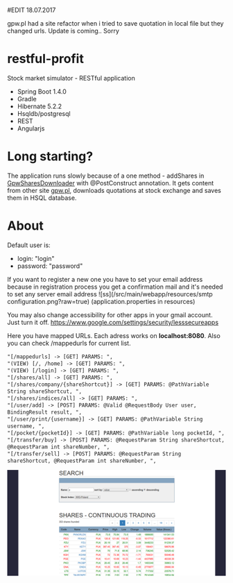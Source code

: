 #EDIT 18.07.2017

gpw.pl had a site refactor when i tried to save quotation in local file but they changed urls. Update is coming.. Sorry

# restful-profit
Stock market simulator - RESTful application
- Spring Boot 1.4.0
- Gradle
- Hibernate 5.2.2
- Hsqldb/postgresql
- REST
- Angularjs

# Long starting?
The application runs slowly because of a one method  - addShares in [GpwSharesDownloader](src/main/java/pl/pvkk/profit/gpw/GpwSharesDownloader.java) with @PostConstruct annotation. It gets content from other site [gpw.pl](https://www.gpw.pl/), downloads quotations at stock exchange and saves them in HSQL database.

# About
Default user is:
- login: "login"
- password: "password"

If you want to register a new one you have to set your email address because in registration process you get a confirmation mail and it's needed to set any server email address
![ss](/src/main/webapp/resources/smtp configuration.png?raw=true) (application.properties in resources)

You may also change accessibility for other apps in your gmail account. Just turn it off.
https://www.google.com/settings/security/lesssecureapps

Here you have mapped URLs. Each adress works on **localhost:8080**. Also you can check /mappedurls for current list.
```
"[/mappedurls] -> [GET] PARAMS: ",
"(VIEW) [/, /home] -> [GET] PARAMS: ",
"(VIEW) [/login] -> [GET] PARAMS: ",
"[/shares/all] -> [GET] PARAMS: ",
"[/shares/company/{shareShortcut}] -> [GET] PARAMS: @PathVariable String shareShortcut, ",
"[/shares/indices/all] -> [GET] PARAMS: ",
"[/user/add] -> [POST] PARAMS: @Valid @RequestBody User user, BindingResult result, ",
"[/user/print/{username}] -> [GET] PARAMS: @PathVariable String username, ",
"[/pocket/{pocketId}] -> [GET] PARAMS: @PathVariable long pocketId, ",
"[/transfer/buy] -> [POST] PARAMS: @RequestParam String shareShortcut, @RequestParam int shareNumber, ",
"[/transfer/sell] -> [POST] PARAMS: @RequestParam String shareShortcut, @RequestParam int shareNumber, ",
```

![ss](/src/main/webapp/resources/ss.png?raw=true)

